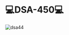 # 💻DSA-450💻
![dsa44](https://user-images.githubusercontent.com/69143883/123937540-e6d4a100-d9b3-11eb-8be0-08525ad401d6.png)
